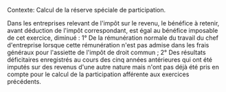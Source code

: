 Contexte: Calcul de la réserve spéciale de participation.

Dans les entreprises relevant de l'impôt sur le revenu, le bénéfice à retenir, avant déduction de l'impôt correspondant, est égal au bénéfice imposable de cet exercice, diminué : 1° De la rémunération normale du travail du chef d'entreprise lorsque cette rémunération n'est pas admise dans les frais généraux pour l'assiette de l'impôt de droit commun ; 2° Des résultats déficitaires enregistrés au cours des cinq années antérieures qui ont été imputés sur des revenus d'une autre nature mais n'ont pas déjà été pris en compte pour le calcul de la participation afférente aux exercices précédents.